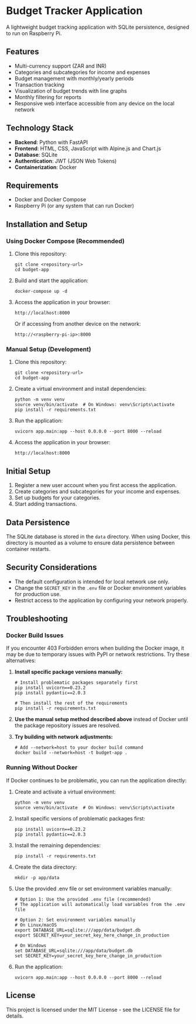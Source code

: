 # Budget Tracker Application

A lightweight budget tracking application with SQLite persistence, designed to run on Raspberry Pi.

## Features

- Multi-currency support (ZAR and INR)
- Categories and subcategories for income and expenses
- Budget management with monthly/yearly periods
- Transaction tracking
- Visualization of budget trends with line graphs
- Monthly filtering for reports
- Responsive web interface accessible from any device on the local network

## Technology Stack

- **Backend**: Python with FastAPI
- **Frontend**: HTML, CSS, JavaScript with Alpine.js and Chart.js
- **Database**: SQLite
- **Authentication**: JWT (JSON Web Tokens)
- **Containerization**: Docker

## Requirements

- Docker and Docker Compose
- Raspberry Pi (or any system that can run Docker)

## Installation and Setup

### Using Docker Compose (Recommended)

1. Clone this repository:
   ```
   git clone <repository-url>
   cd budget-app
   ```

2. Build and start the application:
   ```
   docker-compose up -d
   ```

3. Access the application in your browser:
   ```
   http://localhost:8000
   ```

   Or if accessing from another device on the network:
   ```
   http://<raspberry-pi-ip>:8000
   ```

### Manual Setup (Development)

1. Clone this repository:
   ```
   git clone <repository-url>
   cd budget-app
   ```

2. Create a virtual environment and install dependencies:
   ```
   python -m venv venv
   source venv/bin/activate  # On Windows: venv\Scripts\activate
   pip install -r requirements.txt
   ```

3. Run the application:
   ```
   uvicorn app.main:app --host 0.0.0.0 --port 8000 --reload
   ```

4. Access the application in your browser:
   ```
   http://localhost:8000
   ```

## Initial Setup

1. Register a new user account when you first access the application.
2. Create categories and subcategories for your income and expenses.
3. Set up budgets for your categories.
4. Start adding transactions.

## Data Persistence

The SQLite database is stored in the `data` directory. When using Docker, this directory is mounted as a volume to ensure data persistence between container restarts.

## Security Considerations

- The default configuration is intended for local network use only.
- Change the `SECRET_KEY` in the `.env` file or Docker environment variables for production use.
- Restrict access to the application by configuring your network properly.

## Troubleshooting

### Docker Build Issues

If you encounter 403 Forbidden errors when building the Docker image, it may be due to temporary issues with PyPI or network restrictions. Try these alternatives:

1. **Install specific package versions manually:**
   ```
   # Install problematic packages separately first
   pip install uvicorn==0.23.2
   pip install pydantic==2.0.3
   
   # Then install the rest of the requirements
   pip install -r requirements.txt
   ```

2. **Use the manual setup method described above** instead of Docker until the package repository issues are resolved.

3. **Try building with network adjustments:**
   ```
   # Add --network=host to your docker build command
   docker build --network=host -t budget-app .
   ```

### Running Without Docker

If Docker continues to be problematic, you can run the application directly:

1. Create and activate a virtual environment:
   ```
   python -m venv venv
   source venv/bin/activate  # On Windows: venv\Scripts\activate
   ```

2. Install specific versions of problematic packages first:
   ```
   pip install uvicorn==0.23.2
   pip install pydantic==2.0.3
   ```

3. Install the remaining dependencies:
   ```
   pip install -r requirements.txt
   ```

4. Create the data directory:
   ```
   mkdir -p app/data
   ```

5. Use the provided .env file or set environment variables manually:
   ```
   # Option 1: Use the provided .env file (recommended)
   # The application will automatically load variables from the .env file
   
   # Option 2: Set environment variables manually
   # On Linux/macOS
   export DATABASE_URL=sqlite:///app/data/budget.db
   export SECRET_KEY=your_secret_key_here_change_in_production
   
   # On Windows
   set DATABASE_URL=sqlite:///app/data/budget.db
   set SECRET_KEY=your_secret_key_here_change_in_production
   ```

6. Run the application:
   ```
   uvicorn app.main:app --host 0.0.0.0 --port 8000 --reload
   ```

## License

This project is licensed under the MIT License - see the LICENSE file for details.
